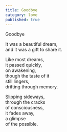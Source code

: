 ```yaml
---
title: Goodbye
category: love
published: true
---
```


Goodbye

It was a beautiful dream,  
and it was a gift to share it.

Like most dreams,  
it passed quickly,  
on awakening,  
though the taste of it  
still lingers,  
drifting through memory.

Slipping sideways,  
through the cracks   
of consciousness,  
it fades away,  
a glimpse  
of the possible.
